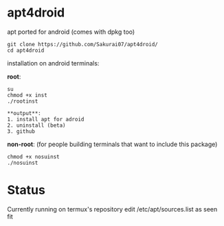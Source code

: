 # apt4droid
 apt ported for android (comes with dpkg too)
 
 ```
 git clone https://github.com/Sakurai07/apt4droid/
 cd apt4droid
 ```

installation on android terminals:

**root**:
```
su
chmod +x inst
./rootinst
```
    **output**:
    1. install apt for adroid
    2. uninstall (beta)
    3. github
    
**non-root**:
(for people building terminals that want to include this package)
```
chmod +x nosuinst
./nosuinst
```

# Status

Currently running on termux's repository
edit /etc/apt/sources.list as seen fit
